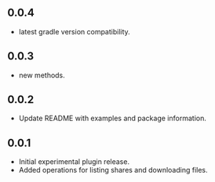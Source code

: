 ## 0.0.4

- latest gradle version compatibility.

## 0.0.3

- new methods.

## 0.0.2

- Update README with examples and package information.

## 0.0.1

- Initial experimental plugin release.
- Added operations for listing shares and downloading files.
